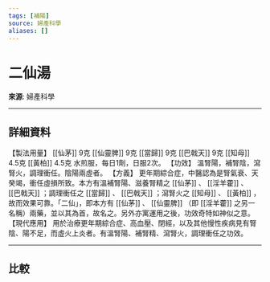 ```yaml
---
tags: [補陽]
source: 婦產科學
aliases: []
---
```


# 二仙湯

**來源**: 婦產科學  

---

## 詳細資料
【製法用量】 [[仙茅]] 9克 [[仙靈脾]] 9克 [[當歸]] 9克 [[巴戟天]] 9克 [[知母]] 4.5克 [[黃柏]] 4.5克
水煎服，每日1劑，日服2次。
【功效】
溫腎陽，補腎陰，瀉腎火，調理衝任。陰陽兩虛者。
【方義】
更年期綜合症，中醫認為是腎氣衰、天癸竭，衝任虛損所致。本方有溫補腎陽、滋養腎精之 [[仙茅]] 、 [[淫羊藿]] 、 [[巴戟天]] ；調理衝任之 [[當歸]] 、 [[巴戟天]] ；瀉腎火之 [[知母]] 、 [[黃柏]] ，故而效果可靠。「二仙」，即本方有 [[仙茅]] 、 [[仙靈脾]] （即 [[淫羊藿]] 之另一名稱）兩藥，並以其為首，故名之。另外亦寓運用之後，功效奇特如神似之意。
【現代應用】
用於治療更年期綜合症、高血壓、閉經，以及其他慢性疾病見有腎陰、陽不足，而虛火上炎者。有溫腎陽、補腎精、瀉腎火，調理衝任之功效。

---

## 比較
